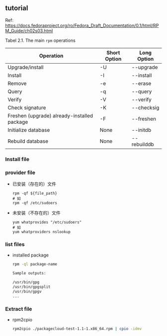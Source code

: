 



## tutorial



Ref: https://docs.fedoraproject.org/ro/Fedora_Draft_Documentation/0.1/html/RPM_Guide/ch02s03.html

Tabel 2.1. The main `rpm` operations

| Operation                                   | Short Option | Long Option |
| ------------------------------------------- | ------------ | ----------- |
| Upgrade/install                             | -U           | --upgrade   |
| Install                                     | -I           | --install   |
| Remove                                      | -e           | --erase     |
| Query                                       | -q           | --query     |
| Verify                                      | -V           | --verify    |
| Check signature                             | -K           | --checksig  |
| Freshen (upgrade) already-installed package | -F           | --freshen   |
| Initialize database                         | None         | --initdb    |
| Rebuild database                            | None         | --rebuilddb |



### Install file





### provider file



* 已安装（存在的）文件

  ```shell
  rpm -qf ${file_path}
  # 如
  rpm -qf /etc/sudoers
  ```

* 未安装（不存在的）文件

  ```shell
  yum whatprovides "/etc/sudoers"
  # 如
  yum whatproviders nslookup
  ```


### list files

* installed package

  ```sh
  rpm -ql package-name
  ```

  ```sh
  Sample outputs:
  
  /usr/bin/gpg
  /usr/bin/gpgsplit
  /usr/bin/gpgv
  ...
  ```



### Extract file



* rpm2cpio

  ```sh
  rpm2cpio ./packagecloud-test-1.1-1.x86_64.rpm | cpio -idmv
  ```

  








